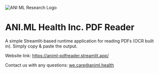 
![ANI ML Research Logo](https://github.com/user-attachments/assets/e4a99223-5c39-47cc-9b69-04b4a3b65c65)

# ANI.ML Health Inc. PDF Reader

A simple Streamlit-based runtime application for reading PDFs (OCR built in). Simply copy & paste the output. 

Website link: https://animl-pdfreader.streamlit.app/

Contact us with any questions:
we.care@animl.health

